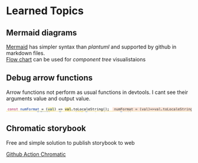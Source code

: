 # Learned Topics

## Mermaid diagrams
[Mermaid](https://mermaid.js.org) has simpler syntax than *plantuml* and supported by github in markdown files.
\
[Flow chart](https://mermaid.js.org/syntax/flowchart.html) can be used for *component tree* visualistaions

## Debug arrow functions
Arrow functions not perform as usual functions in devtools. I cant see their arguments value and output value.

![devtools screenshot demonstrating arrow function](img/debug-arrow-func.png)


## Chromatic storybook
Free and simple solution to publish storybook to web

[Github Action Chromatic](https://www.chromatic.com/docs/github-actions/)
